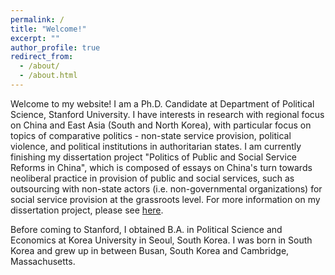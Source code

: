 ```yaml
---
permalink: /
title: "Welcome!"
excerpt: ""
author_profile: true
redirect_from:
  - /about/
  - /about.html
---
```


Welcome to my website! I am a Ph.D. Candidate at Department of Political Science, Stanford University. I have interests in research with regional focus on China and East Asia (South and North Korea), with particular focus on topics of comparative politics - non-state service provision, political violence, and political institutions in authoritarian states. I am currently finishing my dissertation project "Politics of Public and Social Service Reforms in China", which is composed of essays on China's turn towards neoliberal practice in provision of public and social services, such as outsourcing with non-state actors (i.e. non-governmental organizations) for social service provision at the grassroots level. For more information on my dissertation project, please see [here](https://ehsong.github.io/dissertation).

Before coming to Stanford, I obtained B.A. in Political Science and Economics at Korea University in Seoul, South Korea. I was born in South Korea and grew up in between Busan, South Korea and Cambridge, Massachusetts.
